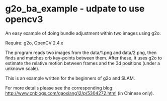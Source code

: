 # g2o_ba_example - udpate to use opencv3



An easy example of doing bundle adjustment within two images using g2o. 

Require: g2o, OpenCV 2.4.x

The program reads two images from the data/1.png and data/2.png, then finds and matches orb key-points between them. After these, it uses g2o to estimate the relative motion between frames and the 3d positions (under a unknown scale).

This is an example written for the beginners of g2o and SLAM.

For more details please see the corresponding blog: http://www.cnblogs.com/gaoxiang12/p/5304272.html (in Chinese only).
